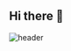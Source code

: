## Hi there 👋
![header](https://capsule-render.vercel.app/api?type=venom&text=Joo%Si%Hyeon&color=6FC7E1&animation=twinkling)
<!--
**Hyuneda/Hyuneda** is a ✨ _special_ ✨ repository because its `README.md` (this file) appears on your GitHub profile.

Here are some ideas to get you started:

- 🔭 I’m currently working on ...
- 🌱 I’m currently learning ...
- 👯 I’m looking to collaborate on ...
- 🤔 I’m looking for help with ...
- 💬 Ask me about ...
- 📫 How to reach me: ...
- 😄 Pronouns: ...
- ⚡ Fun fact: ...
-->
